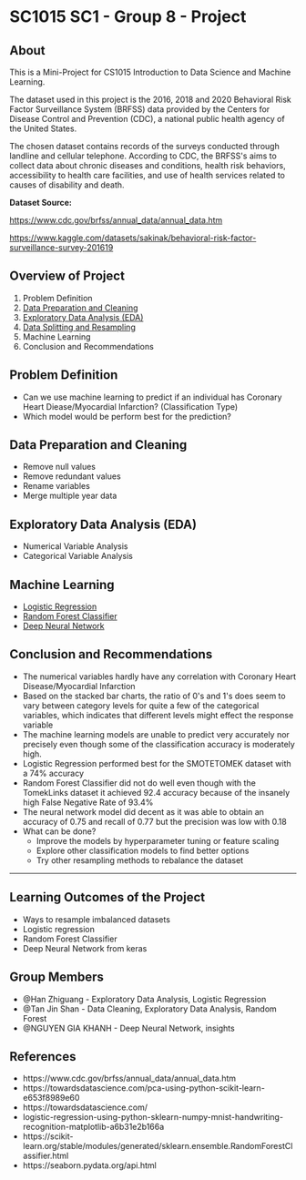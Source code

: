 # SC1015 SC1 - Group 8 - Project 

## About

This is a Mini-Project for CS1015 Introduction to Data Science and Machine Learning.

The dataset used in this project is the 2016, 2018 and 2020 Behavioral Risk Factor Surveillance System (BRFSS) data provided by the Centers for Disease Control and Prevention (CDC), a national public health agency of the United States. 

The chosen dataset contains records of the surveys conducted through landline and cellular telephone. According to CDC, the BRFSS's aims to collect data about chronic diseases and conditions, health risk behaviors, accessibility to health care facilities, and use of health services related to causes of disability and death.

<b> Dataset Source: </b> 

https://www.cdc.gov/brfss/annual_data/annual_data.htm 

https://www.kaggle.com/datasets/sakinak/behavioral-risk-factor-surveillance-survey-201619
  


<h2> Overview of Project </h2> 
  <ol>
    <li> Problem Definition </li> 
    <li> <a href="https://github.com/Shanzzzzz/SC1015_Mini_Project/blob/main/data_preparation_and_cleaning.ipynb"> Data Preparation and Cleaning </a> </li>
    <li> <a href="https://github.com/Shanzzzzz/SC1015_Mini_Project/blob/main/exploratory_data_analysis.ipynb"> Exploratory Data Analysis (EDA) </a> </li> 
    <li> <a href="https://github.com/Shanzzzzz/SC1015_Mini_Project/blob/main/data_splitting_and_resampling.ipynb"> Data Splitting and Resampling </a> </li>
    <li> Machine Learning  </li> 
    <li> Conclusion and Recommendations </li> 
  </ol>


## Problem Definition 

- Can we use machine learning to predict if an individual has Coronary Heart Diease/Myocardial Infarction? (Classification Type)
- Which model would be perform best for the prediction?

## Data Preparation and Cleaning

<ul>
  <li>Remove null values</li>
  <li>Remove redundant values</li>
  <li>Rename variables</li>
  <li>Merge multiple year data</li>
</ul>

## Exploratory Data Analysis (EDA)

<ul>
  <li>Numerical Variable Analysis </li>
  <li>Categorical Variable Analysis </li>
</ul>

## Machine Learning

  <ul>
    <li> <a href="https://github.com/Shanzzzzz/SC1015_Mini_Project/blob/main/ML_logistic_regression.ipynb"> Logistic Regression </a> </li>
    <li> <a href="https://github.com/Shanzzzzz/SC1015_Mini_Project/blob/main/ML_random_forest_classifier.ipynb"> Random Forest Classifier </a> </li>
    <li> <a href="https://github.com/Shanzzzzz/SC1015_Mini_Project/blob/main/ML_deep_learning.ipynb"> Deep Neural Network </a> </li>
  </ul>

## Conclusion and Recommendations

<ul>
  <li>The numerical variables hardly have any correlation with Coronary Heart Disease/Myocardial Infarction</li>
  <li>Based on the stacked bar charts, the ratio of 0's and 1's does seem to vary between category levels for quite a few of the categorical variables, which indicates that different levels might effect the response variable</li>
  <li>The machine learning models are unable to predict very accurately nor precisely even though some of the classification accuracy is moderately high.</li>
  <li>Logistic Regression performed best for the SMOTETOMEK dataset with a 74% accuracy</li>
  <li>Random Forest Classifier did not do well even though with the TomekLinks dataset it achieved 92.4 accuracy because of the insanely high False Negative Rate of 93.4%</li>
  <li>The neural network model did decent as it was able to obtain an accuracy of 0.75 and recall of 0.77 but the precision was low with 0.18</li> 
  <li>What can be done?
    <ul>
      <li>Improve the models by hyperparameter tuning or feature scaling</li>
      <li>Explore other classification models to find better options</li>
      <li>Try other resampling methods to rebalance the dataset</li>
    </ul>
  </li>
</ul>


___

## Learning Outcomes of the Project

<ul>
  <li>Ways to resample imbalanced datasets </li>
  <li>Logistic regression</li>
  <li>Random Forest Classifier</li>
  <li>Deep Neural Network from keras</li>
</ul>


## Group Members

- @Han Zhiguang - Exploratory Data Analysis, Logistic Regression
- @Tan Jin Shan - Data Cleaning, Exploratory Data Analysis, Random Forest
- @NGUYEN GIA KHANH - Deep Neural Network, insights


## References

<ul>
  <li>https://www.cdc.gov/brfss/annual_data/annual_data.htm</li>
  <li>https://towardsdatascience.com/pca-using-python-scikit-learn-e653f8989e60</li>
  <li>https://towardsdatascience.com/</li> <li>logistic-regression-using-python-sklearn-numpy-mnist-handwriting-recognition-matplotlib-a6b31e2b166a</li>
  <li>https://scikit-learn.org/stable/modules/generated/sklearn.ensemble.RandomForestClassifier.html</li>
  <li>https://seaborn.pydata.org/api.html</li>
</ul>